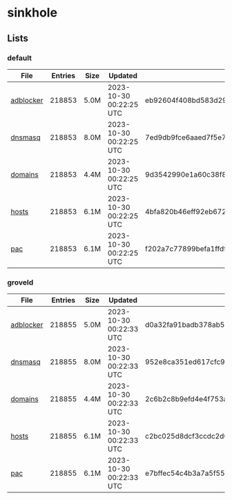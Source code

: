 # sinkhole

## Lists

### default

|File|Entries|Size|Updated|Hash|
|-|-|-|-|-|
|[adblocker](https://raw.githubusercontent.com/groveld/sinkhole/lists/default/adblocker.txt)|218853|5.0M|2023-10-30 00:22:25 UTC|eb92604f408bd583d29e4ae05731cb07e5cd66a71d69648df1541e0fb17d1aaf|
|[dnsmasq](https://raw.githubusercontent.com/groveld/sinkhole/lists/default/dnsmasq.txt)|218853|8.0M|2023-10-30 00:22:25 UTC|7ed9db9fce6aaed7f5e74d60c8d76257ed7db6469217051e7a0bbf8d448f6c0f|
|[domains](https://raw.githubusercontent.com/groveld/sinkhole/lists/default/domains.txt)|218853|4.4M|2023-10-30 00:22:25 UTC|9d3542990e1a60c38f8434a1e968c5515dfaef7d274c25cd4552201f4e8cdeba|
|[hosts](https://raw.githubusercontent.com/groveld/sinkhole/lists/default/hosts.txt)|218853|6.1M|2023-10-30 00:22:25 UTC|4bfa820b46eff92eb6720801754e2077f2e0f9598a681b6fb66208b5f961024f|
|[pac](https://raw.githubusercontent.com/groveld/sinkhole/lists/default/pac.txt)|218853|6.1M|2023-10-30 00:22:25 UTC|f202a7c77899befa1ffdf038ec20a438eb63fede10530cd5af698e532616dea4|

### groveld

|File|Entries|Size|Updated|Hash|
|-|-|-|-|-|
|[adblocker](https://raw.githubusercontent.com/groveld/sinkhole/lists/groveld/adblocker.txt)|218855|5.0M|2023-10-30 00:22:33 UTC|d0a32fa91badb378ab5fc62f09a2b731342ed7c2064aca8c569e000bd0826d83|
|[dnsmasq](https://raw.githubusercontent.com/groveld/sinkhole/lists/groveld/dnsmasq.txt)|218855|8.0M|2023-10-30 00:22:33 UTC|952e8ca351ed617cfc96a49b8d867cd414f3dbbd30cb524a1307d0cfec1b8e11|
|[domains](https://raw.githubusercontent.com/groveld/sinkhole/lists/groveld/domains.txt)|218855|4.4M|2023-10-30 00:22:33 UTC|2c6b2c8b9efd4e4f753ac724dcbcb280bc0cf38845d14356b7553936ec1cb10a|
|[hosts](https://raw.githubusercontent.com/groveld/sinkhole/lists/groveld/hosts.txt)|218855|6.1M|2023-10-30 00:22:33 UTC|c2bc025d8dcf3ccdc2d0740c8e01ca5662788b382905f95ca8072e3377baeb1f|
|[pac](https://raw.githubusercontent.com/groveld/sinkhole/lists/groveld/pac.txt)|218855|6.1M|2023-10-30 00:22:33 UTC|e7bffec54c4b3a7a5f55b4032f1ea241da4fb6cff2b19d7c51055ceb3cb5b866|
